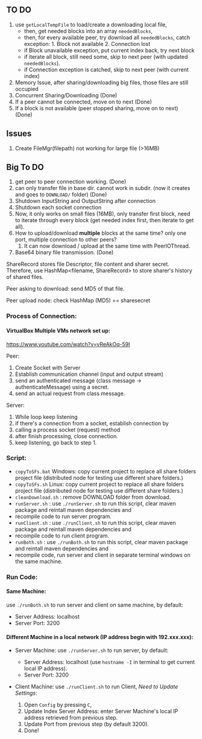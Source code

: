 ## TO DO
1. use `getLocalTempFile` to load/create a downloading local file,
   - then, get needed blocks into an array `neededBlocks`,
   - then, for every available peer, try download all `neededBlocks`, catch exception: 1. Block not available 2. Connection lost
   - if Block unavailable exception, put current index back, try next block
   - if iterate all block, still need some, skip to next peer (with updated `neededBlocks`).
   - if Connection exception is catched, skip to next peer (with current index)
2. Memory Issue, after sharing/downloading big files, those files are still occupied
3. Concurrent Sharing/Downloading (Done)
4. If a peer cannot be connected, move on to next (Done)
5. If a block is not available (peer stopped sharing, move on to next) (Done)

## Issues
1. Create FileMgr(filepath) not working for large file (>16MB)

## Big To DO
1. get peer to peer connection working. (Done)
2. can only transfer file in base dir. cannot work in subdir. (now it creates and goes to `DOWNLOAD/` folder) (Done)
3. Shutdown InputString and OutputString after connection
4. Shutdown each socket connection
5. Now, it only works on small files (16MB), only transfer first block, need to iterate through every block (get needed index first, then iterate to get all).
6. How to upload/download **multiple** blocks at the same time? only one port, multiple connection to other peers?
   1. It can now download / upload at the same time with PeerIOThread.
7. Base64 binary file transmission. (Done)

ShareRecord stores file Descriptor, file content and sharer secret.
Therefore, use HashMap<filename, ShareRecord> to store sharer's history of shared files.

Peer asking to download: send MD5 of that file.

Peer upload node: check HashMap (MD5) == sharesecret




### Process of Connection:

#### VirtualBox Multiple VMs network set up:
https://www.youtube.com/watch?v=vReAkOq-59I

Peer: 
1. Create Socket with Server
2. Establish communication channel (input and output stream)
3. send an authenticated message (class message -> authenticateMessage) using a secret.
4. send an actual request from class message.

Server:
1. While loop keep listening
2. if there's a connection from a socket, establish connection by
3. calling a process socket (request) method
4. after finish processing, close connection.
5. keep listening, go back to step 1.


### Script:
- `copyToSFs.bat` Windows: copy current project to replace all share folders project file (distributed node for testing use different share folders.)
- `copyToSFs.sh` Linux: copy current project to replace all share folders project file (distributed node for testing use different share folders.)
- `cleanDownload.sh` : remove DOWNLOAD folder from download.
- `runServer.sh` : use `./runServer.sh` to run this script, clear maven package and reintall maven dependencies and 
- recompile code to run server program.
- `runClient.sh` : use `./runClient.sh` to run this script, clear maven package and reintall maven dependencies and 
- recompile code to run client program.
- `runBoth.sh` : use `./runBoth.sh` to run this script, clear maven package and reintall maven dependencies and 
- recompile code, run server and client in separate terminal windows on the same machine.

### Run Code:

#### Same Machine:
use `./runBoth.sh` to run server and client on same machine, by default:
- Server Address: localhost
- Server Port: 3200

#### Different Machine in a local network (IP address begin with 192.xxx.xxx):

- Server Machine: use `./runServer.sh` to run server, by default:
  - Server Address: localhost (use `hostname -I` in terminal to get current local IP address).
  - Server Port: 3200

- Client Machine: use `./runClient.sh` to run Client, *Need to Update Settings*:
  1. Open `Config` by pressing `C`,
  2. Update Index Server Address: enter Server Machine's local IP address retrieved from previous step.
  3. Update Port from previous step (by default 3200).
  4. Done!